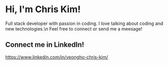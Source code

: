 # Hi, I'm Chris Kim!
Full stack developer with passion in coding. I love talking about coding and new technologies.\n
Feel free to connect or send me a meesage!

## Connect me in LinkedIn!
https://www.linkedin.com/in/yeongho-chris-kim/
